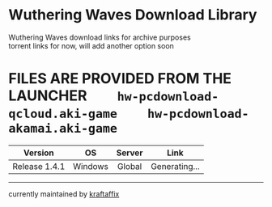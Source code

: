 # Wuthering Waves Download Library
Wuthering Waves download links for archive purposes \
torrent links for now, will add another option soon
# FILES ARE PROVIDED FROM THE LAUNCHER‎‎  ‎ ‎ ‎ ‎ ‎ ‎ ‎ ‎ `hw-pcdownload-qcloud.aki-game`‎ ‎ ‎ ‎‎ ‎ ‎ ‎ ‎  ‎ `hw-pcdownload-akamai.aki-game`
| Version | OS | Server | Link |
|:-------:|:--:|:------:|:----:|
| Release 1.4.1 | Windows | Global | Generating... |
___
currently maintained by [kraftaffix](https://github.com/KraftAffix)
